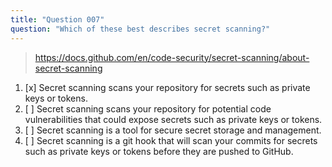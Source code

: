 ```yaml
---
title: "Question 007"
question: "Which of these best describes secret scanning?"
---
```


> https://docs.github.com/en/code-security/secret-scanning/about-secret-scanning
1. [x] Secret scanning scans your repository for secrets such as private keys or tokens.
1. [ ] Secret scanning scans your repository for potential code vulnerabilities that could expose secrets such as private keys or tokens.
1. [ ] Secret scanning is a tool for secure secret storage and management.
1. [ ] Secret scanning is a git hook that will scan your commits for secrets such as private keys or tokens before they are pushed to GitHub.
